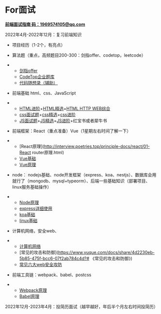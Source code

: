# For面试

[**前端面试指南 码：1969574105@qq.com**](http://interview.poetries.top/)

2022年4月-2022年12月：复习前端知识

- 项目经历（1-2个，有亮点）
- 算法题（重点，高频题目200-300：剑指offer、codetop，leetcode）

- - [剑指offer](https://leetcode-cn.com/study-plan/lcof/?progress=0g7z3k2)
  - [CodeTop企业题库](https://codetop.cc/home)
  - [代码随想录（辅助）](https://programmercarl.com/)

- 前端基础 html、css、JavaScript

- - [HTML进阶](http://interview.poetries.top/docs/simply.html#二、html)+[HTML精选](http://interview.poetries.top/excellent-docs/1-HTML模块.html)+[HTML HTTP WEB综合](http://interview.poetries.top/docs/base.html)
  - [css面试题](http://interview.poetries.top/docs/base.html#二、css部分)+[css精选](http://interview.poetries.top/excellent-docs/2-CSS模块.html)+[css进阶](http://interview.poetries.top/docs/simply.html#三、css基础)
  - [JS面试题](http://interview.poetries.top/docs/base.html#三、javascript)+[JS精选](http://interview.poetries.top/excellent-docs/3-JS模块.html#_1-数据类型基础)+[JS进阶](http://interview.poetries.top/docs/simply.html#一、js基础)+红宝书或者犀牛书

- 前端框架：React（重点准备）Vue（1星期左右时间了解一下）

- - [React原理](http://interview.poetries.top/principle-docs/react/01-React router原理.html)
  - [Vue基础](https://pan.baidu.com/s/1x6K9Grpf8ru0ERovaDY2-A?pwd=0414 )
  - [Vue原理](http://interview.poetries.top/principle-docs/vue/01-从源码解读Vue生命周期.html)

- node： nodejs基础、node开发框架（express、koa、nestjs）、数据库会用就行了（mongodb、mysql+typeorm）、后端一些基础知识（部署项目、linux服务基础操作）

- - [Node原理](http://interview.poetries.top/principle-docs/node/01-Node事件循环机制原理.html#node-js-事件循环-2)
  - [express详细使用](http://interview.poetries.top/principle-docs/node/02-express详细使用.html#运行原理)
  - [koa基础](http://interview.poetries.top/principle-docs/node/03-koa基本用法.html#一、基本用法)
  - [linux基础](https://www.bilibili.com/video/BV1dW411M7xL?from=search&seid=7655085693714720646&spm_id_from=333.337.0.0)

- 计算机网络，安全web、

- - [计算机网络](https://www.bilibili.com/video/BV19E411D78Q?from=search&seid=5941453482021923269&spm_id_from=333.337.0.0)
  - [常见的攻击和防御](https://www.yuque.com/docs/share/4d2230eb-5b85-475f-bcc6-07f2ab784c4d?# 《常见的攻击和防御》)
  - [常见六大web安全攻防](https://www.cnblogs.com/zhanghuajie/p/11095675.html)

- 前端工具链：webpack、babel、postcss

- - [Webpack原理](http://interview.poetries.top/principle-docs/webpack/01-Webpack4打包机制原理解析.html)
  - [Babel原理](http://interview.poetries.top/principle-docs/webpack/05-Babel原理及其使用.html)



2022年12月-2023年4月：投简历面试（越早越好，年后半个月左右时间投简历）